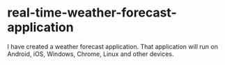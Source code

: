 # real-time-weather-forecast-application
I have created a weather forecast application. That application will run on Android, iOS, Windows, Chrome, Linux and other devices.
